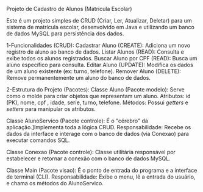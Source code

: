 Projeto de Cadastro de Alunos (Matrícula Escolar)

Este é um projeto simples de CRUD (Criar, Ler, Atualizar, Deletar) para um sistema de matrícula escolar, desenvolvido em Java e utilizando um banco de dados MySQL para persistência dos dados.

1-Funcionalidades (CRUD):
Cadastrar Aluno (CREATE): Adiciona um novo registro de aluno ao banco de dados.
Listar Alunos (READ): Consulta e exibe todos os alunos registrados.
Buscar Aluno por CPF (READ): Busca um aluno específico para consulta.
Editar Aluno (UPDATE): Modifica os dados de um aluno existente (ex: turno, telefone).
Remover Aluno (DELETE): Remove permanentemente um aluno do banco de dados.

2-Estrutura do Projeto (Pacotes):
 Classe Aluno (Pacote modelo):
 Serve como o molde para criar objetos que representam um aluno.
 Atributos: id (PK), nome, cpf , idade, serie, turno, telefone.
 Métodos: Possui *getters* e *setters* para manipular os atributos.

Classe AlunoServico (Pacote controle):
É o "cérebro" da aplicação.]Implementa toda a lógica CRUD.
   Responsabilidade: Recebe os dados da interface e interage com o banco de dados (via Conexao) para executar comandos SQL.

Classe Conexao (Pacote controle):
 Classe utilitária responsável por estabelecer e retornar a conexão com o banco de dados MySQL.

Classe Main (Pacote visao):
 É o ponto de entrada do programa e a interface de terminal (CLI).
  Responsabilidade: Exibe o menu, lê a entrada do usuário, e chama os métodos do AlunoServico.

